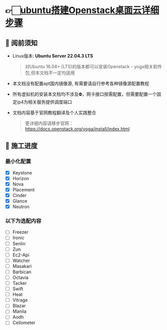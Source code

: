 # 👉🏻[ubuntu搭建Openstack桌面云详细步骤](./ubuntu-22.04.3LTS-arm64.md)

## 🧐 阅前须知

- Linux版本: **Ubuntu Server 22.04.3 LTS**

  > 对Ubuntu 16.04+ (LTS)的版本都可以安装Openstack - yoga相关软件包,但本文档不一定均适用

- 本文档没有配置apt国内镜像源, 有需要请自行参考各种镜像源配置教程

- 所有虚拟机的安装本文档均不涉及⛔️，网卡接口按需配置，但需要配置一个固定ip4为相关服务提供调度端口

- 文档内容基于官网教程翻译及个人实践整合

  > 更详细内容请移步官网：https://docs.openstack.org/yoga/install/index.html

## 🚧 施工进度

### 最小化配置

- [x] Keystone
- [x] Horizon
- [x] Nova
- [x] Placement
- [x] Cinder
- [x] Glance
- [x] Neutron

### 以下为选配内容

- [ ] Freezer
- [ ] Ironic
- [ ] Senlin
- [ ] Zun
- [ ] Ec2-Api
- [ ] Watcher
- [ ] Masakari
- [ ] Barbican
- [ ] Octavia
- [ ] Tacker
- [ ] Swift
- [ ] Heat
- [ ] Vitrage
- [ ] Blazar
- [ ] Manila
- [ ] Aodh
- [ ] Ceilometer
